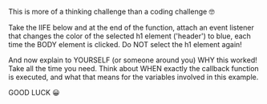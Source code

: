This is more of a thinking challenge than a coding challenge 🤓

Take the IIFE below and at the end of the function, attach an event listener that changes the color of the selected h1 element ('header') to blue, each time the BODY element is clicked. Do NOT select the h1 element again!

And now explain to YOURSELF (or someone around you) WHY this worked! Take all the time you need. Think about WHEN exactly the callback function is executed, and what that means for the variables involved in this example.

GOOD LUCK 😀

